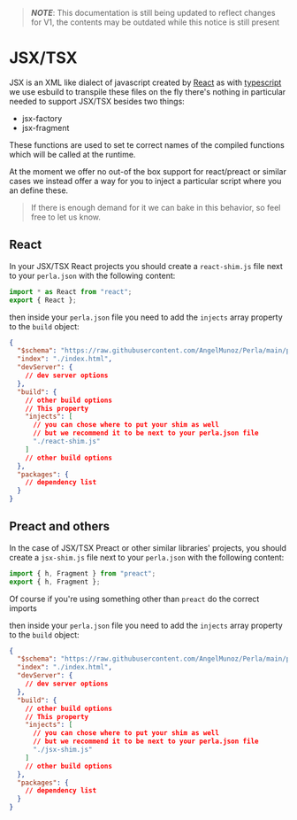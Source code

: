 [typescript]: /#/v1/docs/features/transpilation
[perla samples]: https://github.com/AngelMunoz/perla-templates
[react]: https://reactjs.org/

> **_NOTE_**: This documentation is still being updated to reflect changes for V1, the contents may be outdated while this notice is still present

# JSX/TSX

JSX is an XML like dialect of javascript created by [React] as with [typescript] we use esbuild to transpile these files on the fly there's nothing in particular needed to support JSX/TSX besides two things:

- jsx-factory
- jsx-fragment

These functions are used to set te correct names of the compiled functions which will be called at the runtime.

At the moment we offer no out-of the box support for react/preact or similar cases we instead offer a way for you to inject a particular script where you an define these.

> If there is enough demand for it we can bake in this behavior, so feel free to let us know.

## React

In your JSX/TSX React projects you should create a `react-shim.js` file next to your `perla.json` with the following content:

```javascript
import * as React from "react";
export { React };
```

then inside your `perla.json` file you need to add the `injects` array property to the `build` object:

```json
{
  "$schema": "https://raw.githubusercontent.com/AngelMunoz/Perla/main/perla.schema.json",
  "index": "./index.html",
  "devServer": {
    // dev server options
  },
  "build": {
    // other build options
    // This property
    "injects": [
      // you can chose where to put your shim as well
      // but we recommend it to be next to your perla.json file
      "./react-shim.js"
    ]
    // other build options
  },
  "packages": {
    // dependency list
  }
}
```

## Preact and others

In the case of JSX/TSX Preact or other similar libraries' projects, you should create a `jsx-shim.js` file next to your `perla.json` with the following content:

```javascript
import { h, Fragment } from "preact";
export { h, Fragment };
```

Of course if you're using something other than `preact` do the correct imports

then inside your `perla.json` file you need to add the `injects` array property to the `build` object:

```json
{
  "$schema": "https://raw.githubusercontent.com/AngelMunoz/Perla/main/perla.schema.json",
  "index": "./index.html",
  "devServer": {
    // dev server options
  },
  "build": {
    // other build options
    // This property
    "injects": [
      // you can chose where to put your shim as well
      // but we recommend it to be next to your perla.json file
      "./jsx-shim.js"
    ]
    // other build options
  },
  "packages": {
    // dependency list
  }
}
```
